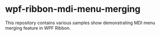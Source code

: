 # wpf-ribbon-mdi-menu-merging
This repository contains various samples show demonstrating MDI menu merging feature in WPF Ribbon.
